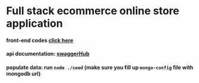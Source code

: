 # Full stack ecommerce online store application



#### front-end codes [click here](https://github.com/levelopers/Ecommerce-Reactjs)

#### api documentation:  [swaggerHub](https://app.swaggerhub.com/apis-docs/levelopers2/Ecommerce/1.0.0)

#### populate data: run  `node ./seed` (make sure you fill up `mongo-config` file with mongodb url)
